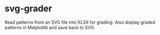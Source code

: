 # svg-grader
Read patterns from an SVG file into XLSX for grading. Also display graded patterns in Matplotlib and save back to SVG.

